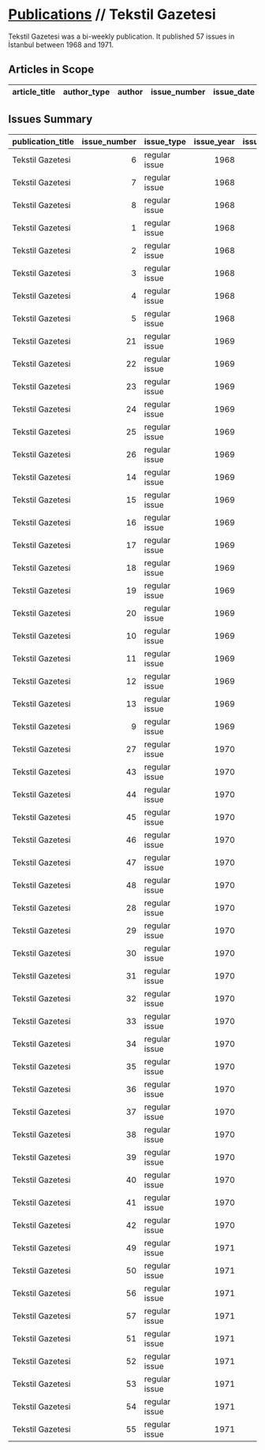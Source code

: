 # [Publications](firstlevel_publications.md) // Tekstil Gazetesi

Tekstil Gazetesi was a bi-weekly publication. It published 57 issues in İstanbul between 1968 and 1971.

## Articles in Scope

| article_title   | author_type   | author   | issue_number   | issue_date   | pages   |
|-----------------|---------------|----------|----------------|--------------|---------|

## Issues Summary

| publication_title   |   issue_number | issue_type    |   issue_year |   issue_month |   issue_day | printing_house_name   |
|:--------------------|---------------:|:--------------|-------------:|--------------:|------------:|:----------------------|
| Tekstil Gazetesi    |              6 | regular issue |         1968 |            10 |           7 | Talat Matbaası        |
| Tekstil Gazetesi    |              7 | regular issue |         1968 |            10 |          15 | Talat Matbaası        |
| Tekstil Gazetesi    |              8 | regular issue |         1968 |            11 |          15 | Talat Matbaası        |
| Tekstil Gazetesi    |              1 | regular issue |         1968 |             7 |           1 | nan                   |
| Tekstil Gazetesi    |              2 | regular issue |         1968 |             7 |         nan | nan                   |
| Tekstil Gazetesi    |              3 | regular issue |         1968 |             8 |           1 | nan                   |
| Tekstil Gazetesi    |              4 | regular issue |         1968 |             8 |          15 | Bilmen Matbaası       |
| Tekstil Gazetesi    |              5 | regular issue |         1968 |             9 |         nan | nan                   |
| Tekstil Gazetesi    |             21 | regular issue |         1969 |            10 |           1 | nan                   |
| Tekstil Gazetesi    |             22 | regular issue |         1969 |            10 |          15 | nan                   |
| Tekstil Gazetesi    |             23 | regular issue |         1969 |            11 |           1 | nan                   |
| Tekstil Gazetesi    |             24 | regular issue |         1969 |            11 |          15 | nan                   |
| Tekstil Gazetesi    |             25 | regular issue |         1969 |            12 |           1 | nan                   |
| Tekstil Gazetesi    |             26 | regular issue |         1969 |            12 |          15 | nan                   |
| Tekstil Gazetesi    |             14 | regular issue |         1969 |             6 |           1 | Sile Matbaası         |
| Tekstil Gazetesi    |             15 | regular issue |         1969 |             7 |           1 | Sile Matbaası         |
| Tekstil Gazetesi    |             16 | regular issue |         1969 |             7 |          15 | Sile Matbaası         |
| Tekstil Gazetesi    |             17 | regular issue |         1969 |             8 |           1 | Sile Matbaası         |
| Tekstil Gazetesi    |             18 | regular issue |         1969 |             8 |          15 | Sile Matbaası         |
| Tekstil Gazetesi    |             19 | regular issue |         1969 |             9 |           1 | Sile Matbaası         |
| Tekstil Gazetesi    |             20 | regular issue |         1969 |             9 |          15 | Sile Matbaası         |
| Tekstil Gazetesi    |             10 | regular issue |         1969 |           nan |         nan | nan                   |
| Tekstil Gazetesi    |             11 | regular issue |         1969 |           nan |         nan | nan                   |
| Tekstil Gazetesi    |             12 | regular issue |         1969 |           nan |         nan | nan                   |
| Tekstil Gazetesi    |             13 | regular issue |         1969 |           nan |         nan | nan                   |
| Tekstil Gazetesi    |              9 | regular issue |         1969 |           nan |         nan | nan                   |
| Tekstil Gazetesi    |             27 | regular issue |         1970 |             1 |          15 | nan                   |
| Tekstil Gazetesi    |             43 | regular issue |         1970 |            10 |           1 | nan                   |
| Tekstil Gazetesi    |             44 | regular issue |         1970 |            10 |          15 | nan                   |
| Tekstil Gazetesi    |             45 | regular issue |         1970 |            11 |           1 | nan                   |
| Tekstil Gazetesi    |             46 | regular issue |         1970 |            11 |          15 | nan                   |
| Tekstil Gazetesi    |             47 | regular issue |         1970 |            12 |           1 | nan                   |
| Tekstil Gazetesi    |             48 | regular issue |         1970 |            12 |          15 | nan                   |
| Tekstil Gazetesi    |             28 | regular issue |         1970 |             2 |           1 | nan                   |
| Tekstil Gazetesi    |             29 | regular issue |         1970 |             3 |           5 | nan                   |
| Tekstil Gazetesi    |             30 | regular issue |         1970 |             3 |          15 | nan                   |
| Tekstil Gazetesi    |             31 | regular issue |         1970 |             4 |           1 | nan                   |
| Tekstil Gazetesi    |             32 | regular issue |         1970 |             4 |          15 | nan                   |
| Tekstil Gazetesi    |             33 | regular issue |         1970 |             5 |           1 | nan                   |
| Tekstil Gazetesi    |             34 | regular issue |         1970 |             5 |          15 | nan                   |
| Tekstil Gazetesi    |             35 | regular issue |         1970 |             6 |           1 | nan                   |
| Tekstil Gazetesi    |             36 | regular issue |         1970 |             6 |          15 | nan                   |
| Tekstil Gazetesi    |             37 | regular issue |         1970 |             7 |           1 | nan                   |
| Tekstil Gazetesi    |             38 | regular issue |         1970 |             7 |          15 | nan                   |
| Tekstil Gazetesi    |             39 | regular issue |         1970 |             8 |           1 | nan                   |
| Tekstil Gazetesi    |             40 | regular issue |         1970 |             8 |          15 | nan                   |
| Tekstil Gazetesi    |             41 | regular issue |         1970 |             9 |           1 | nan                   |
| Tekstil Gazetesi    |             42 | regular issue |         1970 |             9 |          15 | nan                   |
| Tekstil Gazetesi    |             49 | regular issue |         1971 |             1 |           1 | nan                   |
| Tekstil Gazetesi    |             50 | regular issue |         1971 |             1 |          15 | nan                   |
| Tekstil Gazetesi    |             56 | regular issue |         1971 |            11 |          15 | nan                   |
| Tekstil Gazetesi    |             57 | regular issue |         1971 |            12 |         nan | nan                   |
| Tekstil Gazetesi    |             51 | regular issue |         1971 |             2 |           1 | nan                   |
| Tekstil Gazetesi    |             52 | regular issue |         1971 |             2 |          15 | nan                   |
| Tekstil Gazetesi    |             53 | regular issue |         1971 |             3 |           1 | nan                   |
| Tekstil Gazetesi    |             54 | regular issue |         1971 |             3 |          15 | nan                   |
| Tekstil Gazetesi    |             55 | regular issue |         1971 |             4 |           1 | nan                   |